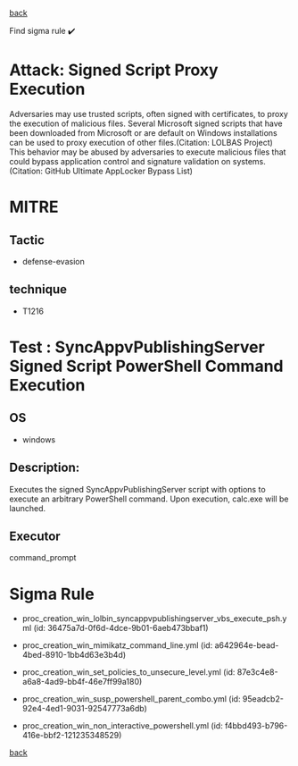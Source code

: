 
[back](../index.md)

Find sigma rule :heavy_check_mark: 

# Attack: Signed Script Proxy Execution 

Adversaries may use trusted scripts, often signed with certificates, to proxy the execution of malicious files. Several Microsoft signed scripts that have been downloaded from Microsoft or are default on Windows installations can be used to proxy execution of other files.(Citation: LOLBAS Project) This behavior may be abused by adversaries to execute malicious files that could bypass application control and signature validation on systems.(Citation: GitHub Ultimate AppLocker Bypass List)

# MITRE
## Tactic
  - defense-evasion


## technique
  - T1216


# Test : SyncAppvPublishingServer Signed Script PowerShell Command Execution
## OS
  - windows


## Description:
Executes the signed SyncAppvPublishingServer script with options to execute an arbitrary PowerShell command.
Upon execution, calc.exe will be launched.


## Executor
command_prompt

# Sigma Rule
 - proc_creation_win_lolbin_syncappvpublishingserver_vbs_execute_psh.yml (id: 36475a7d-0f6d-4dce-9b01-6aeb473bbaf1)

 - proc_creation_win_mimikatz_command_line.yml (id: a642964e-bead-4bed-8910-1bb4d63e3b4d)

 - proc_creation_win_set_policies_to_unsecure_level.yml (id: 87e3c4e8-a6a8-4ad9-bb4f-46e7ff99a180)

 - proc_creation_win_susp_powershell_parent_combo.yml (id: 95eadcb2-92e4-4ed1-9031-92547773a6db)

 - proc_creation_win_non_interactive_powershell.yml (id: f4bbd493-b796-416e-bbf2-121235348529)



[back](../index.md)
